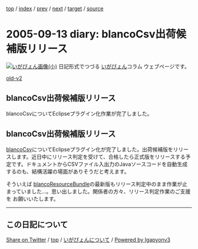 [top](../index.html) 
 / [index](index.html) 
 / [prev](ig050911.html) 
 / [next](ig050918.html) 
 / [target](https://igapyon.github.io/diary/2005/ig050913.html) 
 / [source](https://github.com/igapyon/diary/blob/gh-pages/2005/ig050913.src.md) 

2005-09-13 diary: blancoCsv出荷候補版リリース
=====================================================================================================
[![いがぴょん画像(小)](https://igapyon.github.io/diary/images/iga200306s.jpg "いがぴょん")](https://igapyon.github.io/diary/memo/memoigapyon.html) 日記形式でつづる [いがぴょん](https://igapyon.github.io/diary/memo/memoigapyon.html)コラム ウェブページです。

[old-v2](ig050913-orig.html)

## blancoCsv出荷候補版リリース

blancoCsvについてEclipseプラグイン化作業が完了しました。


## blancoCsv出荷候補版リリース

[blancoCsv](http://www.igapyon.jp/blanco/blancocsv.html)についてEclipseプラグイン化が完了しました。出荷候補版をリリースします。近日中にリリース判定を受けて、合格したら正式版をリリースする予定です。ドキュメントからCSVファイル入出力のJavaソースコードを自動生成するのも、結構活躍の場面がありそうだと考えます。

そういえば [blancoResourceBundle](http://www.igapyon.jp/blanco/blancoresourcebundle.html)の最新版もリリース判定中のまま作業が止まっていました…。思い出しました。関係者の方々、リリース判定作業のご支援を お願いいたします。


----------------------------------------------------------------------------------------------------

## この日記について

[Share on Twitter](https://twitter.com/intent/tweet?hashtags=igapyon%2Cdiary%2C%E3%81%84%E3%81%8C%E3%81%B4%E3%82%87%E3%82%93&text=blancoCsv%E5%87%BA%E8%8D%B7%E5%80%99%E8%A3%9C%E7%89%88%E3%83%AA%E3%83%AA%E3%83%BC%E3%82%B9&url=https%3A%2F%2Figapyon.github.io%2Fdiary%2F2005%2Fig050913.html) / [top](../index.html) / [いがぴょんについて](https://igapyon.github.io/diary/memo/memoigapyon.html) / [Powered by Igapyonv3](https://github.com/igapyon/igapyonv3)
